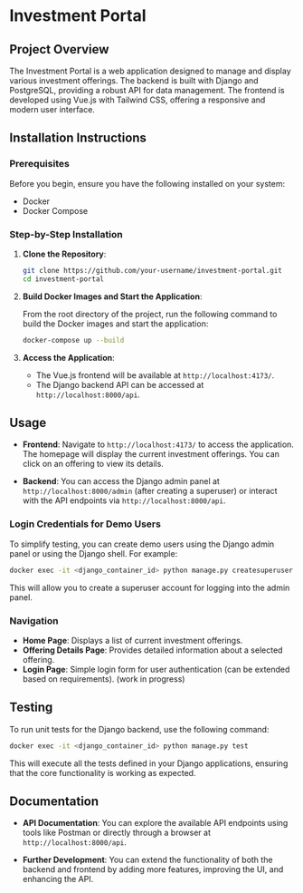# Investment Portal

## Project Overview

The Investment Portal is a web application designed to manage and display various investment offerings. The backend is built with Django and PostgreSQL, providing a robust API for data management. The frontend is developed using Vue.js with Tailwind CSS, offering a responsive and modern user interface.

## Installation Instructions

### Prerequisites

Before you begin, ensure you have the following installed on your system:

- Docker
- Docker Compose

### Step-by-Step Installation

1. **Clone the Repository**:

   ```bash
   git clone https://github.com/your-username/investment-portal.git
   cd investment-portal
   ```

2. **Build Docker Images and Start the Application**:

   From the root directory of the project, run the following command to build the Docker images and start the application:

   ```bash
   docker-compose up --build
   ```

3. **Access the Application**:

   - The Vue.js frontend will be available at `http://localhost:4173/`.
   - The Django backend API can be accessed at `http://localhost:8000/api`.

## Usage

- **Frontend**: Navigate to `http://localhost:4173/` to access the application. The homepage will display the current investment offerings. You can click on an offering to view its details.

- **Backend**: You can access the Django admin panel at `http://localhost:8000/admin` (after creating a superuser) or interact with the API endpoints via `http://localhost:8000/api`.

### Login Credentials for Demo Users

To simplify testing, you can create demo users using the Django admin panel or using the Django shell. For example:

```bash
docker exec -it <django_container_id> python manage.py createsuperuser
```

This will allow you to create a superuser account for logging into the admin panel.

### Navigation

- **Home Page**: Displays a list of current investment offerings.
- **Offering Details Page**: Provides detailed information about a selected offering.
- **Login Page**: Simple login form for user authentication (can be extended based on requirements). (work in progress)

## Testing

To run unit tests for the Django backend, use the following command:

```bash
docker exec -it <django_container_id> python manage.py test
```

This will execute all the tests defined in your Django applications, ensuring that the core functionality is working as expected.

## Documentation

- **API Documentation**: You can explore the available API endpoints using tools like Postman or directly through a browser at `http://localhost:8000/api`.

- **Further Development**: You can extend the functionality of both the backend and frontend by adding more features, improving the UI, and enhancing the API.